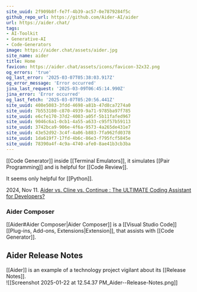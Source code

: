 ```yaml
---
site_uuid: 2f909b8f-fe7f-4b39-ac57-0e7879284f5c
github_repo_url: https://github.com/Aider-AI/aider
url: https://aider.chat/
tags:
- AI-Toolkit
- Generative-AI
- Code-Generators
image: https://aider.chat/assets/aider.jpg
site_name: aider
title: Home
favicon: https://aider.chat/assets/icons/favicon-32x32.png
og_errors: 'true'
og_last_error: '2025-03-07T05:38:03.917Z'
og_error_message: 'Error occurred'
jina_last_request: '2025-03-09T06:45:14.990Z'
jina_error: 'Error occurred'
og_last_fetch: '2025-03-07T05:20:56.441Z'
site_uuid: 408e5083-3fdd-4698-a81b-47d8ca7274a0
site_uuid: 7b553180-c870-4939-9a71-9785ba97f785
site_uuid: e6cfe170-37d2-4003-a05f-5b11fafed967
site_uuid: 9046c6a1-0cb1-4a55-a633-c95f57b59113
site_uuid: 3742bca9-906e-4f6a-9573-4a265de431e7
site_uuid: 43e52d92-3c4f-4a06-b883-7fa962fd0378
site_uuid: 1da619f7-17fd-4b6c-86e3-f795fcf5845e
site_uuid: 78390a4f-4c9a-4740-afe0-8ae41b3cb3ba
---
```


[[Code Generator]] inside [[Terminal Emulators]], it simulates [[Pair Programming]] and is helpful for [[Code Review]].

It seems only helpful for [[Python]].

2024, Nov 11. [Aider vs. Cline vs. Continue : The ULTIMATE Coding Assistant for Developers?](https://youtu.be/wFWoSvLijSE?si=F5PQvRot8JCx-2Hg) 

### Aider Composer
[[Aider#Aider Composer|Aider Composer]] is a [[Visual Studio Code]] [[Plug-ins,  Add-ons,  Extensions|Extension]], that assists with [[Code Generator]].

## Aider Release Notes
[[Aider]] is an example of a technology project vigilant about its [[Release Notes]].  
![[Screenshot 2025-01-22 at 12.54.37 PM_Aider--Release-Notes.png]]
